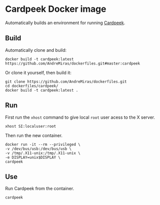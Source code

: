 # Cardpeek Docker image

Automatically builds an environment for running [Cardpeek](https://github.com/L1L1/cardpeek).

## Build
Automatically clone and build:
```
docker build -t cardpeek:latest https://github.com/AndreMiras/dockerfiles.git#master:cardpeek
```
Or clone it yourself, then build it:
```
git clone https://github.com/AndreMiras/dockerfiles.git
cd dockerfiles/cardpeek/
docker build -t cardpeek:latest .
```

## Run
First run the `xhost` command to give local `root` user acess to the X server.
```
xhost SI:localuser:root
```
Then run the new container.
```
docker run -it --rm --privileged \
-v /dev/bus/usb:/dev/bus/usb \
-v /tmp/.X11-unix:/tmp/.X11-unix \
-e DISPLAY=unix$DISPLAY \
cardpeek
```

## Use
Run Cardpeek from the container.
```
cardpeek
```
